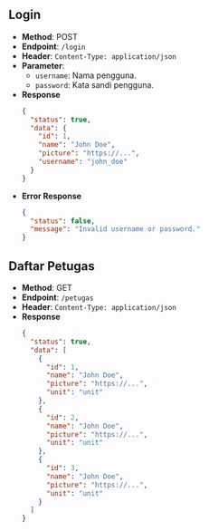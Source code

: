 ## Login

- **Method**: POST
- **Endpoint**: `/login`
- **Header**: `Content-Type: application/json`
- **Parameter**:
  - `username`: Nama pengguna.
  - `password`: Kata sandi pengguna.
- **Response**
  ```json
  {
    "status": true,
    "data": {
      "id": 1,
      "name": "John Doe",
      "picture": "https://...",
      "username": "john_doe"
    }
  }
  ```
- **Error Response**
  ```json
  {
    "status": false,
    "message": "Invalid username or password."
  }
  ```

## Daftar Petugas

- **Method**: GET
- **Endpoint**: `/petugas`
- **Header**: `Content-Type: application/json`
- **Response**
  ```json
  {
    "status": true,
    "data": [
      {
        "id": 1,
        "name": "John Doe",
        "picture": "https://...",
        "unit": "unit"
      },
      {
        "id": 2,
        "name": "John Doe",
        "picture": "https://...",
        "unit": "unit"
      },
      {
        "id": 3,
        "name": "John Doe",
        "picture": "https://...",
        "unit": "unit"
      }
    ]
  }
  ```
